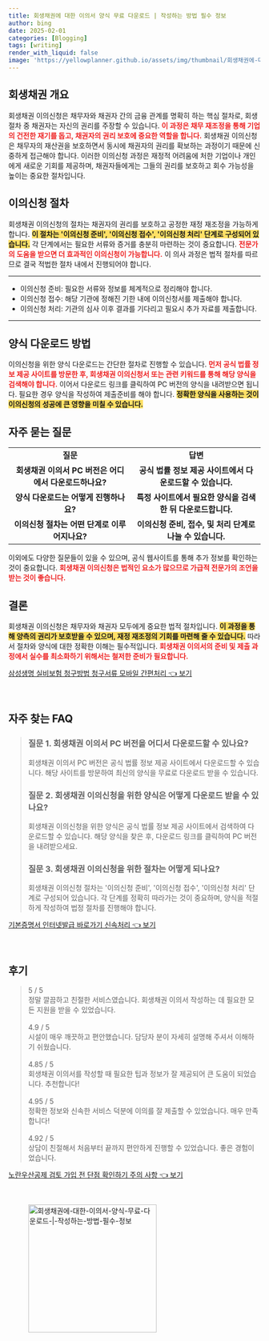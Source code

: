 ```yaml
---
title: 회생채권에 대한 이의서 양식 무료 다운로드 | 작성하는 방법 필수 정보
author: bing
date: 2025-02-01
categories: [Blogging]
tags: [writing]
render_with_liquid: false
image: 'https://yellowplanner.github.io/assets/img/thumbnail/회생채권에-대한-이의서-양식-무료-다운로드-|-작성하는-방법-필수-정보.webp'
---
```



<h2 id='회생채권_개요'>회생채권 개요</h2>

<p>회생채권 이의신청은 채무자와 채권자 간의 금융 관계를 명확히 하는 핵심 절차로, 회생 절차 중 채권자는 자신의 권리를 주장할 수 있습니다. <b><span style="color: #ee2323;">이 과정은 채무 재조정을 통해 기업의 건전한 재기를 돕고, 채권자의 권리 보호에 중요한 역할을 합니다.</span></b> 회생채권 이의신청은 채무자의 재산권을 보호하면서 동시에 채권자의 권리를 확보하는 과정이기 때문에 신중하게 접근해야 합니다. 이러한 이의신청 과정은 재정적 어려움에 처한 기업이나 개인에게 새로운 기회를 제공하며, 채권자들에게는 그들의 권리를 보호하고 회수 가능성을 높이는 중요한 절차입니다.</p>

<h2 id='이의신청_절차'>이의신청 절차</h2>

<p>회생채권 이의신청의 절차는 채권자의 권리를 보호하고 공정한 재정 재조정을 가능하게 합니다. <b><span style="background-color: #ffe066;">이 절차는 '이의신청 준비', '이의신청 접수', '이의신청 처리' 단계로 구성되어 있습니다.</span></b> 각 단계에서는 필요한 서류와 증거를 충분히 마련하는 것이 중요합니다. <b><span style="color: #ee2323;">전문가의 도움을 받으면 더 효과적인 이의신청이 가능합니다.</span></b> 이 의사 과정은 법적 절차를 따르므로 결국 적법한 절차 내에서 진행되어야 합니다.</p>

<hr />

<ul>
    <li>이의신청 준비: 필요한 서류와 정보를 체계적으로 정리해야 합니다.</li>
    <li>이의신청 접수: 해당 기관에 정해진 기한 내에 이의신청서를 제출해야 합니다.</li>
    <li>이의신청 처리: 기관의 심사 이후 결과를 기다리고 필요시 추가 자료를 제출합니다.</li>
</ul>

<hr />

<h2 id='양식_다운로드_방법'>양식 다운로드 방법</h2>

<p>이의신청을 위한 양식 다운로드는 간단한 절차로 진행할 수 있습니다. <b><span style="color: #ee2323;">먼저 공식 법률 정보 제공 사이트를 방문한 후, 회생채권 이의신청서 또는 관련 키워드를 통해 해당 양식을 검색해야 합니다.</span></b> 이어서 다운로드 링크를 클릭하여 PC 버전의 양식을 내려받으면 됩니다. 필요한 경우 양식을 작성하여 제출준비를 해야 합니다. <b><span style="background-color: #ffe066;">정확한 양식을 사용하는 것이 이의신청의 성공에 큰 영향을 미칠 수 있습니다.</span></b></p>

<h2 id='자주_묻는_질문'>자주 묻는 질문</h2>

<table>
    <tr>
        <td style="text-align: center; height: 17px;"><b>질문</b></td>
        <td style="text-align: center; height: 17px;"><b>답변</b></td>
    </tr>
    <tr>
        <td style="text-align: center; height: 17px;"><b>회생채권 이의서 PC 버전은 어디에서 다운로드하나요?</b></td>
        <td style="text-align: center; height: 17px;"><b>공식 법률 정보 제공 사이트에서 다운로드할 수 있습니다.</b></td>
    </tr>
    <tr>
        <td style="text-align: center; height: 17px;"><b>양식 다운로드는 어떻게 진행하나요?</b></td>
        <td style="text-align: center; height: 17px;"><b>특정 사이트에서 필요한 양식을 검색한 뒤 다운로드합니다.</b></td>
    </tr>
    <tr>
        <td style="text-align: center; height: 17px;"><b>이의신청 절차는 어떤 단계로 이루어지나요?</b></td>
        <td style="text-align: center; height: 17px;"><b>이의신청 준비, 접수, 및 처리 단계로 나눌 수 있습니다.</b></td>
    </tr>
</table>

<p>이외에도 다양한 질문들이 있을 수 있으며, 공식 웹사이트를 통해 추가 정보를 확인하는 것이 중요합니다. <b><span style="color: #ee2323;">회생채권 이의신청은 법적인 요소가 많으므로 가급적 전문가의 조언을 받는 것이 좋습니다.</span></b></p>

<h2 id='결론'>결론</h2>

<p>회생채권 이의신청은 채무자와 채권자 모두에게 중요한 법적 절차입니다. <b><span style="background-color: #ffe066;">이 과정을 통해 양측의 권리가 보호받을 수 있으며, 재정 재조정의 기회를 마련해 줄 수 있습니다.</span></b> 따라서 절차와 양식에 대한 정확한 이해는 필수적입니다. <b><span style="color: #ee2323;">회생채권 이의서의 준비 및 제출 과정에서 실수를 최소화하기 위해서는 철저한 준비가 필요합니다.</span></b></p>


<p><a class="click-button" title="삼성생명 실비보험 청구방법 청구서류 모바일 간편처리" href="https://yellowplanner.github.io/posts/%EC%82%BC%EC%84%B1%EC%83%9D%EB%AA%85-%EC%8B%A4%EB%B9%84%EB%B3%B4%ED%97%98-%EC%B2%AD%EA%B5%AC%EB%B0%A9%EB%B2%95-%EC%B2%AD%EA%B5%AC%EC%84%9C%EB%A5%98-%EB%AA%A8%EB%B0%94%EC%9D%BC-%EA%B0%84%ED%8E%B8%EC%B2%98%EB%A6%AC/" rel="dofollow">삼성생명 실비보험 청구방법 청구서류 모바일 간편처리 👈 보기</a></p><br>
<h2 id='자주_찾는_FAQ'>자주 찾는 FAQ</h2>
<div itemscope="" itemtype="https://schema.org/FAQPage"> 
<blockquote> 
<div itemscope="" itemprop="mainEntity" itemtype="https://schema.org/Question"> 
<h3 itemprop="name">질문 1. 회생채권 이의서 PC 버전을 어디서 다운로드할 수 있나요? </h3> 
<div itemscope="" itemprop="acceptedAnswer" itemtype="https://schema.org/Answer"> 
<span itemprop="text"> 
<p>회생채권 이의서 PC 버전은 공식 법률 정보 제공 사이트에서 다운로드할 수 있습니다. 해당 사이트를 방문하여 최신의 양식을 무료로 다운로드 받을 수 있습니다.</p> 
</span> 
</div> 
</div> 
<div itemscope="" itemprop="mainEntity" itemtype="https://schema.org/Question"> 
<h3 itemprop="name">질문 2. 회생채권 이의신청을 위한 양식은 어떻게 다운로드 받을 수 있나요? </h3> 
<div itemscope="" itemprop="acceptedAnswer" itemtype="https://schema.org/Answer"> 
<span itemprop="text"> 
<p>회생채권 이의신청을 위한 양식은 공식 법률 정보 제공 사이트에서 검색하여 다운로드할 수 있습니다. 해당 양식을 찾은 후, 다운로드 링크를 클릭하여 PC 버전을 내려받으세요.</p> 
</span> 
</div> 
</div> 
<div itemscope="" itemprop="mainEntity" itemtype="https://schema.org/Question"> 
<h3 itemprop="name">질문 3. 회생채권 이의신청을 위한 절차는 어떻게 되나요?</h3> 
<div itemscope="" itemprop="acceptedAnswer" itemtype="https://schema.org/Answer"> 
<span itemprop="text"> 
<p>회생채권 이의신청 절차는 '이의신청 준비', '이의신청 접수', '이의신청 처리' 단계로 구성되어 있습니다. 각 단계를 정확히 따라가는 것이 중요하며, 양식을 적절하게 작성하여 법정 절차를 진행해야 합니다.</p> 
</span> 
</div> 
</div> 
</blockquote> 
</div>
<p><a class="click-button" title="기본증명서 인터넷발급 바로가기 신속처리" href="https://yellowplanner.github.io/posts/%EA%B8%B0%EB%B3%B8%EC%A6%9D%EB%AA%85%EC%84%9C-%EC%9D%B8%ED%84%B0%EB%84%B7%EB%B0%9C%EA%B8%89-%EB%B0%94%EB%A1%9C%EA%B0%80%EA%B8%B0-%EC%8B%A0%EC%86%8D%EC%B2%98%EB%A6%AC/" rel="dofollow">기본증명서 인터넷발급 바로가기 신속처리 👈 보기</a></p><br>
<h2 id='후기'>후기</h2>
<div itemscope itemtype="https://schema.org/Product">
  <blockquote>
  <div itemprop="review" itemscope itemtype="https://schema.org/Review">
      <div itemprop="reviewRating" itemscope itemtype="https://schema.org/Rating"> <span itemprop="ratingValue">5</span> / <span itemprop="bestRating">5</span> </div>
      <span itemprop="reviewBody">정말 깔끔하고 친절한 서비스였습니다. 회생채권 이의서 작성하는 데 필요한 모든 지원을 받을 수 있었습니다.</span>
  </div>
  <br>
  <div itemprop="review" itemscope itemtype="https://schema.org/Review">
      <div itemprop="reviewRating" itemscope itemtype="https://schema.org/Rating"> <span itemprop="ratingValue">4.9</span> / <span itemprop="bestRating">5</span> </div>
      <span itemprop="reviewBody">시설이 매우 깨끗하고 편안했습니다. 담당자 분이 자세히 설명해 주셔서 이해하기 쉬웠습니다.</span>
  </div>
  <br>
  <div itemprop="review" itemscope itemtype="https://schema.org/Review">
      <div itemprop="reviewRating" itemscope itemtype="https://schema.org/Rating"> <span itemprop="ratingValue">4.85</span> / <span itemprop="bestRating">5</span> </div>
      <span itemprop="reviewBody">회생채권 이의서를 작성할 때 필요한 팁과 정보가 잘 제공되어 큰 도움이 되었습니다. 추천합니다!</span>
  </div>
  <br>
  <div itemprop="review" itemscope itemtype="https://schema.org/Review">
      <div itemprop="reviewRating" itemscope itemtype="https://schema.org/Rating"> <span itemprop="ratingValue">4.95</span> / <span itemprop="bestRating">5</span> </div>
      <span itemprop="reviewBody">정확한 정보와 신속한 서비스 덕분에 이의를 잘 제출할 수 있었습니다. 매우 만족합니다!</span>
  </div>
  <br>
  <div itemprop="review" itemscope itemtype="https://schema.org/Review">
      <div itemprop="reviewRating" itemscope itemtype="https://schema.org/Rating"> <span itemprop="ratingValue">4.92</span> / <span itemprop="bestRating">5</span> </div>
      <span itemprop="reviewBody">상담이 친절해서 처음부터 끝까지 편안하게 진행할 수 있었습니다. 좋은 경험이었습니다.</span>
  </div>
  </blockquote>
</div>
<p><a class="click-button" title="노란우산공제 검토 가입 전 단점 확인하기 주의 사항" href="https://yellowplanner.github.io/posts/%EB%85%B8%EB%9E%80%EC%9A%B0%EC%82%B0%EA%B3%B5%EC%A0%9C-%EA%B2%80%ED%86%A0-%EA%B0%80%EC%9E%85-%EC%A0%84-%EB%8B%A8%EC%A0%90-%ED%99%95%EC%9D%B8%ED%95%98%EA%B8%B0-%EC%A3%BC%EC%9D%98-%EC%82%AC%ED%95%AD/" rel="dofollow">노란우산공제 검토 가입 전 단점 확인하기 주의 사항 👈 보기</a></p><br>
<figure class="image"><img src="https://yellowplanner.github.io/assets/img/thumbnail/회생채권에-대한-이의서-양식-무료-다운로드-|-작성하는-방법-필수-정보.webp" alt="회생채권에-대한-이의서-양식-무료-다운로드-|-작성하는-방법-필수-정보" width="256" height="256"></figure>